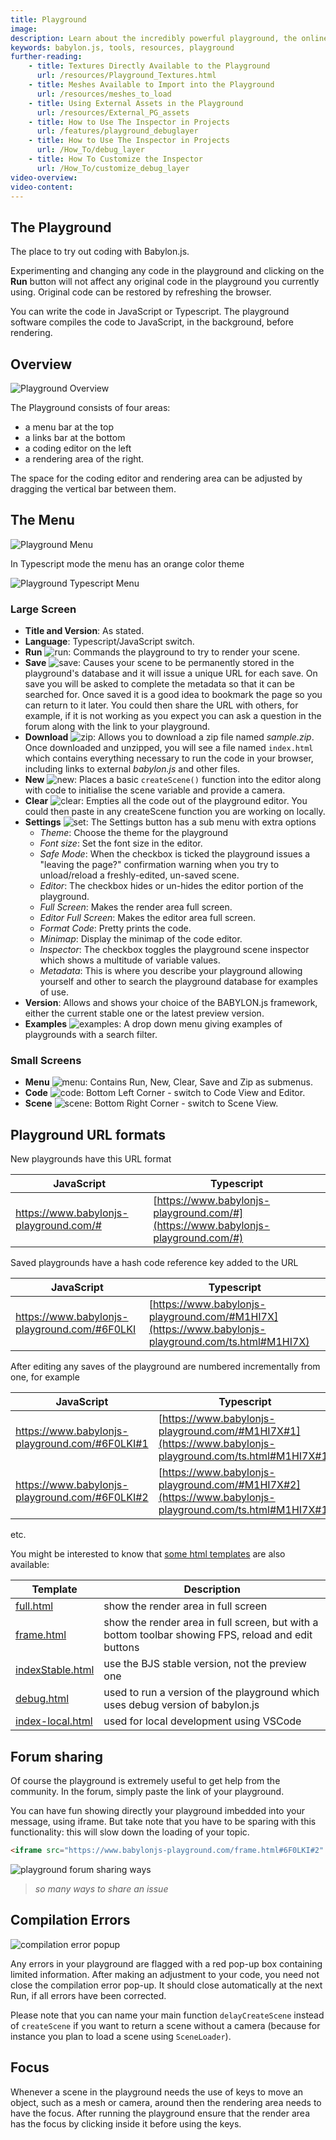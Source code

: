 ```yaml
---
title: Playground
image: 
description: Learn about the incredibly powerful playground, the online Babylon.js IDE.
keywords: babylon.js, tools, resources, playground
further-reading:
    - title: Textures Directly Available to the Playground
      url: /resources/Playground_Textures.html
    - title: Meshes Available to Import into the Playground
      url: /resources/meshes_to_load
    - title: Using External Assets in the Playground
      url: /resources/External_PG_assets
    - title: How to Use The Inspector in Projects
      url: /features/playground_debuglayer
    - title: How to Use The Inspector in Projects
      url: /How_To/debug_layer
    - title: How To Customize the Inspector
      url: /How_To/customize_debug_layer
video-overview:
video-content:
---
```



## The Playground

The place to try out coding with Babylon.js.

Experimenting and changing any code in the playground and clicking on the **Run** button will not affect any original code in the playground you currently using. 
Original code can be restored by refreshing the browser.

You can write the code in JavaScript or Typescript. The playground software compiles the code to JavaScript, in the background, before rendering.

## Overview

![Playground Overview](/img/how_to/Introduction/playground.jpg)

The Playground consists of four areas:

- a menu bar at the top
- a links bar at the bottom
- a coding editor on the left
- a rendering area of the right.

The space for the coding editor and rendering area can be adjusted by dragging the vertical bar between them.

## The Menu

![Playground Menu](/img/how_to/Introduction/pgmenu.jpg)

In Typescript mode the menu has an orange color theme

![Playground Typescript Menu](/img/how_to/Introduction/pgmenu_ts.jpg)

### Large Screen

- **Title and Version**: As stated.
- **Language**: Typescript/JavaScript switch.
- **Run** ![run](/img/features/PGsupport/run.jpg): Commands the playground to try to render your scene.
- **Save** ![save](/img/features/PGsupport/save.jpg): Causes your scene to be permanently stored in the playground's database and it will issue a unique URL for each save. On save you will be asked to complete the metadata so that it can be searched for. Once saved it is a good idea to bookmark the page so you can return to it later. You could then share the URL with others, for example, if it is not working as you expect you can ask a question in the forum along with the link to your playground.
- **Download** ![zip](/img/features/PGsupport/zip.jpg): Allows you to download a zip file named *sample.zip*. Once downloaded and unzipped, you will see a file named `index.html` 
which contains everything necessary to run the code in your browser, including links to external *babylon.js* and other files.
- **New** ![new](/img/features/PGsupport/new.jpg): Places a basic `createScene()` function into the editor along with code to initialise the scene variable and provide a camera.
- **Clear** ![clear](/img/features/PGsupport/clear.jpg): Empties all the code out of the playground editor.  You could then paste in any createScene function you are working on locally.
- **Settings** ![set](/img/features/PGsupport/set.jpg): The Settings button has a sub menu with extra options
  - *Theme*: Choose the theme for the playground
  - *Font size*: Set the font size in the editor.
  - *Safe Mode*: When the checkbox is ticked the playground issues a "leaving the page?" confirmation warning when you try to unload/reload a freshly-edited, un-saved scene.
  - *Editor*: The checkbox hides or un-hides the editor portion of the playground.
  - *Full Screen*: Makes the render area full screen.
  - *Editor Full Screen*: Makes the editor area full screen.
  - *Format Code*: Pretty prints the code.
  - *Minimap*: Display the minimap of the code editor.
  - *Inspector*: The checkbox toggles the playground scene inspector which shows a multitude of variable values.
  - *Metadata*: This is where you describe your playground allowing yourself and other to search the playground database for examples of use.
- **Version**: Allows and shows your choice of the BABYLON.js framework, either the current stable one or the latest preview version.
- **Examples** ![examples](/img/features/PGsupport/ex.jpg): A drop down menu giving examples of playgrounds with a search filter.

### Small Screens

- **Menu** ![menu](/img/features/PGsupport/menu.jpg): Contains Run, New, Clear, Save and Zip as submenus.
- **Code** ![code](/img/features/PGsupport/code.jpg): Bottom Left Corner - switch to Code View and Editor.
- **Scene** ![scene](/img/features/PGsupport/scene.jpg): Bottom Right Corner - switch to Scene View.

## Playground URL formats

New playgrounds have this URL format

| JavaScript | Typescript |
|---|---|
| https://www.babylonjs-playground.com/# | [https://www.babylonjs-playground.com/#](https://www.babylonjs-playground.com/#) |

Saved playgrounds have a hash code reference key added to the URL

| JavaScript | Typescript |
|---|---|
| https://www.babylonjs-playground.com/#6F0LKI | [https://www.babylonjs-playground.com/#M1HI7X](https://www.babylonjs-playground.com/ts.html#M1HI7X) |


After editing any saves of the playground are numbered incrementally from one, for example 

| JavaScript | Typescript |
|---|---|
| https://www.babylonjs-playground.com/#6F0LKI#1 | [https://www.babylonjs-playground.com/#M1HI7X#1](https://www.babylonjs-playground.com/ts.html#M1HI7X#1) |
| https://www.babylonjs-playground.com/#6F0LKI#2 | [https://www.babylonjs-playground.com/#M1HI7X#2](https://www.babylonjs-playground.com/ts.html#M1HI7X#1) |
  
etc.

You might be interested to know that [some html templates](https://github.com/BabylonJS/Babylon.js/tree/master/Playground) are also available:

Template | Description
--- | ---
[full.html](https://www.babylonjs-playground.com/full.html#6F0LKI#2) | show the render area in full screen
[frame.html](https://www.babylonjs-playground.com/frame.html#6F0LKI#2) | show the render area in full screen, but with a bottom toolbar showing FPS, reload and edit buttons
[indexStable.html](https://www.babylonjs-playground.com/indexStable.html#6F0LKI#2) | use the BJS stable version, not the preview one
[debug.html](https://www.babylonjs-playground.com/debug.html#6F0LKI#2) | used to run a version of the playground which uses debug version of babylon.js
[index-local.html](https://www.babylonjs-playground.com/index-local.html#6F0LKI#2) | used for local development using VSCode

## Forum sharing

Of course the playground is extremely useful to get help from the community. In the forum, simply paste the link of your playground.

You can have fun showing directly your playground imbedded into your message, using iframe. But take note that you have to be sparing with this functionality: this will slow down the loading of your topic.

```html
<iframe src="https://www.babylonjs-playground.com/frame.html#6F0LKI#2" width="400px" height="250px" ></iframe>
```

![playground forum sharing ways](/img/features/pgsupport/pg-forum-sharing-ways.jpg)
> *so many ways to share an issue*

## Compilation Errors

![compilation error popup](/img/features/pgsupport/pg-compilation-error.jpg)

Any errors in your playground are flagged with a red pop-up box containing limited information. After making an adjustment to your code, you need not close the compilation error pop-up.  It should close automatically at the next Run, if all errors have been corrected.

Please note that you can name your main function `delayCreateScene` instead of `createScene` if you want to return a scene without a camera (because for instance you plan to load a scene using `SceneLoader`).

## Focus

Whenever a scene in the playground needs the use of keys to move an object, such as a mesh or camera, around then the rendering area needs to have the focus. After running the playground ensure that the render area has the focus by clicking inside it before using the keys. 